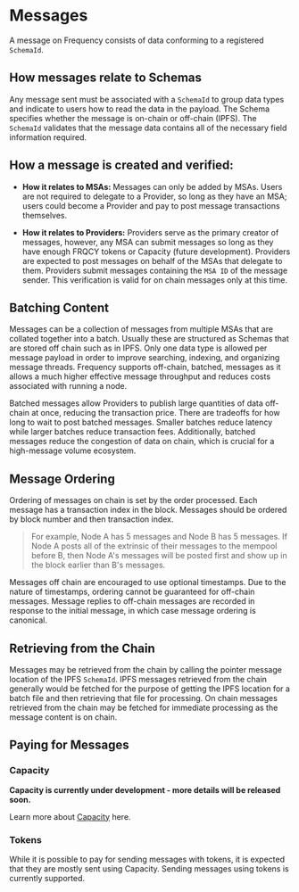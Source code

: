 # Messages

A message on Frequency consists of data conforming to a registered `SchemaId`.

## How messages relate to Schemas
Any message sent must be associated with a `SchemaId` to group data types and indicate to users how to read the data in the payload.
The Schema specifies whether the message is on-chain or off-chain (IPFS).
The `SchemaId` validates that the message data contains all of the necessary field information required.

## How a message is created and verified:
* **How it relates to MSAs:**
Messages can only be added by MSAs.
Users are not required to delegate to a Provider, so long as they have an MSA; users could become a Provider and pay to post message transactions themselves.

* **How it relates to Providers:**
Providers serve as the primary creator of messages, however, any MSA can submit messages so long as they have enough FRQCY tokens or Capacity (future development).
Providers are expected to post messages on behalf of the MSAs that delegate to them.
Providers submit messages containing the `MSA ID` of the message sender.
This verification is valid for on chain messages only at this time.

## Batching Content

Messages can be a collection of messages from multiple MSAs that are collated together into a batch.
Usually these are structured as Schemas that are stored off chain such as in IPFS.
Only one data type is allowed per message payload in order to improve searching, indexing, and organizing message threads.
Frequency supports off-chain, batched, messages as it allows a much higher effective message throughput and reduces costs associated with running a node.

Batched messages allow Providers to publish large quantities of data off-chain at once, reducing the transaction price.
There are tradeoffs for how long to wait to post batched messages.
Smaller batches reduce latency while larger batches reduce transaction fees.
Additionally, batched messages reduce the congestion of data on chain, which is crucial for a high-message volume ecosystem.

## Message Ordering

Ordering of messages on chain is set by the order processed.
Each message has a transaction index in the block.
Messages should be ordered by block number and then transaction index.

> For example, Node A has 5 messages and Node B has 5 messages.
> If Node A posts all of the extrinsic of their messages to the mempool before B, then Node A's messages will be posted first and show up in the block earlier than B's messages.

Messages off chain are encouraged to use optional timestamps.
Due to the nature of timestamps, ordering cannot be guaranteed for off-chain messages.
Message replies to off-chain messages are recorded in response to the initial message, in which case message ordering is canonical.

## Retrieving from the Chain
Messages may be retrieved from the chain by calling the pointer message location of the IPFS `SchemaId`.
IPFS messages retrieved from the chain generally would be fetched for the purpose of getting the IPFS location for a batch file and then retrieving that file for processing.
On chain messages retrieved from the chain may be fetched for immediate processing as the message content is on chain.

## Paying for Messages

### Capacity
**Capacity is currently under development - more details will be released soon.**

Learn more about [Capacity](../Tokenomics/Capacity.md) here.

### Tokens

While it is possible to pay for sending messages with tokens, it is expected that they are mostly sent using Capacity.
Sending messages using tokens is currently supported.
